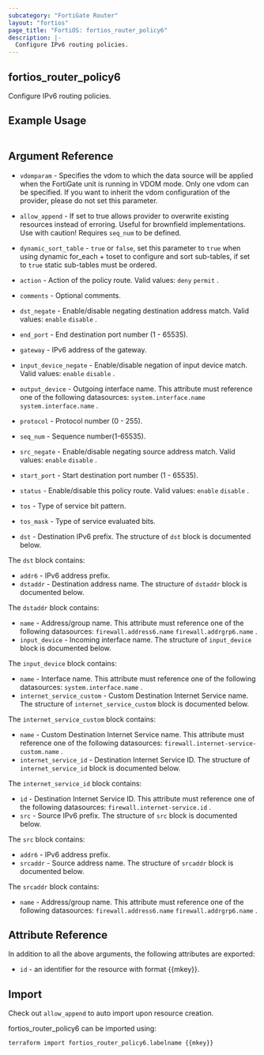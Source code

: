 ```yaml
---
subcategory: "FortiGate Router"
layout: "fortios"
page_title: "FortiOS: fortios_router_policy6"
description: |-
  Configure IPv6 routing policies.
---
```


## fortios_router_policy6
Configure IPv6 routing policies.

## Example Usage

```hcl

```

## Argument Reference
* `vdomparam` - Specifies the vdom to which the data source will be applied when the FortiGate unit is running in VDOM mode. Only one vdom can be specified. If you want to inherit the vdom configuration of the provider, please do not set this parameter.
* `allow_append` - If set to true allows provider to overwrite existing resources instead of erroring. Useful for brownfield implementations. Use with caution! Requires `seq_num` to be defined.
* `dynamic_sort_table` - `true` or `false`, set this parameter to `true` when using dynamic for_each + toset to configure and sort sub-tables, if set to `true` static sub-tables must be ordered.

* `action` - Action of the policy route. Valid values: `deny` `permit` .
* `comments` - Optional comments.
* `dst_negate` - Enable/disable negating destination address match. Valid values: `enable` `disable` .
* `end_port` - End destination port number (1 - 65535).
* `gateway` - IPv6 address of the gateway.
* `input_device_negate` - Enable/disable negation of input device match. Valid values: `enable` `disable` .
* `output_device` - Outgoing interface name. This attribute must reference one of the following datasources: `system.interface.name` `system.interface.name` .
* `protocol` - Protocol number (0 - 255).
* `seq_num` - Sequence number(1-65535).
* `src_negate` - Enable/disable negating source address match. Valid values: `enable` `disable` .
* `start_port` - Start destination port number (1 - 65535).
* `status` - Enable/disable this policy route. Valid values: `enable` `disable` .
* `tos` - Type of service bit pattern.
* `tos_mask` - Type of service evaluated bits.
* `dst` - Destination IPv6 prefix. The structure of `dst` block is documented below.

The `dst` block contains:

* `addr6` - IPv6 address prefix.
* `dstaddr` - Destination address name. The structure of `dstaddr` block is documented below.

The `dstaddr` block contains:

* `name` - Address/group name. This attribute must reference one of the following datasources: `firewall.address6.name` `firewall.addrgrp6.name` .
* `input_device` - Incoming interface name. The structure of `input_device` block is documented below.

The `input_device` block contains:

* `name` - Interface name. This attribute must reference one of the following datasources: `system.interface.name` .
* `internet_service_custom` - Custom Destination Internet Service name. The structure of `internet_service_custom` block is documented below.

The `internet_service_custom` block contains:

* `name` - Custom Destination Internet Service name. This attribute must reference one of the following datasources: `firewall.internet-service-custom.name` .
* `internet_service_id` - Destination Internet Service ID. The structure of `internet_service_id` block is documented below.

The `internet_service_id` block contains:

* `id` - Destination Internet Service ID. This attribute must reference one of the following datasources: `firewall.internet-service.id` .
* `src` - Source IPv6 prefix. The structure of `src` block is documented below.

The `src` block contains:

* `addr6` - IPv6 address prefix.
* `srcaddr` - Source address name. The structure of `srcaddr` block is documented below.

The `srcaddr` block contains:

* `name` - Address/group name. This attribute must reference one of the following datasources: `firewall.address6.name` `firewall.addrgrp6.name` .

## Attribute Reference

In addition to all the above arguments, the following attributes are exported:
* `id` - an identifier for the resource with format {{mkey}}.

## Import

Check out `allow_append` to auto import upon resource creation.

fortios_router_policy6 can be imported using:
```sh
terraform import fortios_router_policy6.labelname {{mkey}}
```
